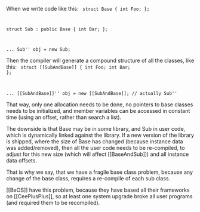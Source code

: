 When we write code like this:
<code>
struct Base
{
   int Foo;
};

struct Sub : public Base
{
   int Bar;
};

   ...
   Sub'' obj = new Sub;
</code>

Then the compiler will generate a compound structure of all the classes, like this:
<code>
struct [[SubAndBase]]
{
   int Foo;
   int Bar;
};

   ...
   [[SubAndBase]]'' obj = new [[SubAndBase]]; // actually Sub''
</code>

That way, only one allocation needs to be done, no pointers to base classes needs to be initialized, and member variables can be accessed in constant time (using an offset, rather than search a list).

The downside is that Base may be in some library, and Sub in user code, which is dynamically linked against the library. If a new version of the library is shipped, where the size of Base has changed (because instance data was added/removed), then all the user code needs to be re-compiled, to adjust for this new size (which will affect [[BaseAndSub]]) and all instance data offsets.

That is why we say, that we have a fragile base class problem, because any change of the base class, requires a re-compile of each sub class.

[[BeOS]] have this problem, because they have based all their frameworks on [[CeePlusPlus]], so at least one system upgrade broke all user programs (and required them to be recompiled).